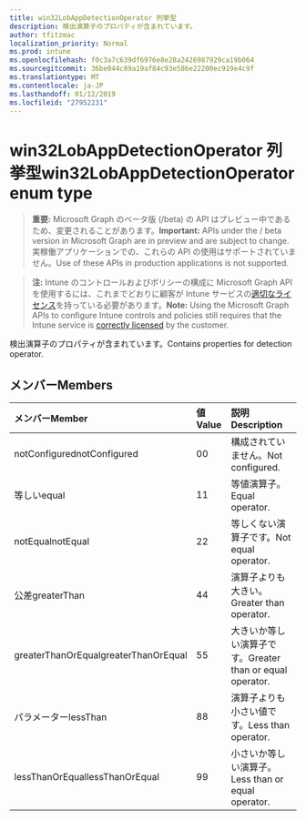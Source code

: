 ```yaml
---
title: win32LobAppDetectionOperator 列挙型
description: 検出演算子のプロパティが含まれています。
author: tfitzmac
localization_priority: Normal
ms.prod: intune
ms.openlocfilehash: f0c3a7c639df6976e8e28a2426987929ca19b064
ms.sourcegitcommit: 36be044c89a19af84c93e586e22200ec919e4c9f
ms.translationtype: MT
ms.contentlocale: ja-JP
ms.lasthandoff: 01/12/2019
ms.locfileid: "27952231"
---
```

# <a name="win32lobappdetectionoperator-enum-type"></a><span data-ttu-id="62de9-103">win32LobAppDetectionOperator 列挙型</span><span class="sxs-lookup"><span data-stu-id="62de9-103">win32LobAppDetectionOperator enum type</span></span>

> <span data-ttu-id="62de9-104">**重要:** Microsoft Graph のベータ版 (/beta) の API はプレビュー中であるため、変更されることがあります。</span><span class="sxs-lookup"><span data-stu-id="62de9-104">**Important:** APIs under the / beta version in Microsoft Graph are in preview and are subject to change.</span></span> <span data-ttu-id="62de9-105">実稼働アプリケーションでの、これらの API の使用はサポートされていません。</span><span class="sxs-lookup"><span data-stu-id="62de9-105">Use of these APIs in production applications is not supported.</span></span>

> <span data-ttu-id="62de9-106">**注:** Intune のコントロールおよびポリシーの構成に Microsoft Graph API を使用するには、これまでどおりに顧客が Intune サービスの[適切なライセンス](https://go.microsoft.com/fwlink/?linkid=839381)を持っている必要があります。</span><span class="sxs-lookup"><span data-stu-id="62de9-106">**Note:** Using the Microsoft Graph APIs to configure Intune controls and policies still requires that the Intune service is [correctly licensed](https://go.microsoft.com/fwlink/?linkid=839381) by the customer.</span></span>

<span data-ttu-id="62de9-107">検出演算子のプロパティが含まれています。</span><span class="sxs-lookup"><span data-stu-id="62de9-107">Contains properties for detection operator.</span></span>
## <a name="members"></a><span data-ttu-id="62de9-108">メンバー</span><span class="sxs-lookup"><span data-stu-id="62de9-108">Members</span></span>
|<span data-ttu-id="62de9-109">メンバー</span><span class="sxs-lookup"><span data-stu-id="62de9-109">Member</span></span>|<span data-ttu-id="62de9-110">値</span><span class="sxs-lookup"><span data-stu-id="62de9-110">Value</span></span>|<span data-ttu-id="62de9-111">説明</span><span class="sxs-lookup"><span data-stu-id="62de9-111">Description</span></span>|
|:---|:---|:---|
|<span data-ttu-id="62de9-112">notConfigured</span><span class="sxs-lookup"><span data-stu-id="62de9-112">notConfigured</span></span>|<span data-ttu-id="62de9-113">0</span><span class="sxs-lookup"><span data-stu-id="62de9-113">0</span></span>|<span data-ttu-id="62de9-114">構成されていません。</span><span class="sxs-lookup"><span data-stu-id="62de9-114">Not configured.</span></span>|
|<span data-ttu-id="62de9-115">等しい</span><span class="sxs-lookup"><span data-stu-id="62de9-115">equal</span></span>|<span data-ttu-id="62de9-116">1</span><span class="sxs-lookup"><span data-stu-id="62de9-116">1</span></span>|<span data-ttu-id="62de9-117">等値演算子。</span><span class="sxs-lookup"><span data-stu-id="62de9-117">Equal operator.</span></span>|
|<span data-ttu-id="62de9-118">notEqual</span><span class="sxs-lookup"><span data-stu-id="62de9-118">notEqual</span></span>|<span data-ttu-id="62de9-119">2</span><span class="sxs-lookup"><span data-stu-id="62de9-119">2</span></span>|<span data-ttu-id="62de9-120">等しくない演算子です。</span><span class="sxs-lookup"><span data-stu-id="62de9-120">Not equal operator.</span></span>|
|<span data-ttu-id="62de9-121">公差</span><span class="sxs-lookup"><span data-stu-id="62de9-121">greaterThan</span></span>|<span data-ttu-id="62de9-122">4</span><span class="sxs-lookup"><span data-stu-id="62de9-122">4</span></span>|<span data-ttu-id="62de9-123">演算子よりも大きい。</span><span class="sxs-lookup"><span data-stu-id="62de9-123">Greater than operator.</span></span>|
|<span data-ttu-id="62de9-124">greaterThanOrEqual</span><span class="sxs-lookup"><span data-stu-id="62de9-124">greaterThanOrEqual</span></span>|<span data-ttu-id="62de9-125">5</span><span class="sxs-lookup"><span data-stu-id="62de9-125">5</span></span>|<span data-ttu-id="62de9-126">大きいか等しい演算子です。</span><span class="sxs-lookup"><span data-stu-id="62de9-126">Greater than or equal operator.</span></span>|
|<span data-ttu-id="62de9-127">パラメーター</span><span class="sxs-lookup"><span data-stu-id="62de9-127">lessThan</span></span>|<span data-ttu-id="62de9-128">8</span><span class="sxs-lookup"><span data-stu-id="62de9-128">8</span></span>|<span data-ttu-id="62de9-129">演算子よりも小さい値です。</span><span class="sxs-lookup"><span data-stu-id="62de9-129">Less than operator.</span></span>|
|<span data-ttu-id="62de9-130">lessThanOrEqual</span><span class="sxs-lookup"><span data-stu-id="62de9-130">lessThanOrEqual</span></span>|<span data-ttu-id="62de9-131">9</span><span class="sxs-lookup"><span data-stu-id="62de9-131">9</span></span>|<span data-ttu-id="62de9-132">小さいか等しい演算子。</span><span class="sxs-lookup"><span data-stu-id="62de9-132">Less than or equal operator.</span></span>|





